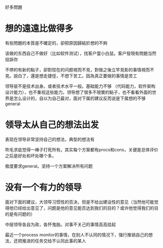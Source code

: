 好多問題

# 想的遠遠比做得多

有些問題的本質是不確定的，卻把原因歸結於想的不夠

该做的东西自己不做好（比如软件测试），找客户當小白鼠。客户發現有問題当然投訴你

不停的有新的點子，卻對现在的问题視而不見，對做之後立竿見影的事情視而不見。說白了，還是想走捷徑，不想下苦工。因為真正要做的事情是苦工

领导层不是技术出身。或者技术水平一般。基础能力不够 （代码能力，软件架构设计能力），也不重视这些能力。领导想了很多不現實的點子，也不看看外面的世界是怎么设计的，自以为自己最对，面对下属的建议反而说是下属想的不够general

# 领导太从自己的想法出发

表现在领导非常坚持自己的想法，典型的想法有

吹毛求疵觉得一棒子打死所有。其实每个方案都有procs和cons，关键是总体评价之后是好处和坏处哪个多。

极度要求general。坚持一个方案解决所有问题

# 没有一个有力的领导

面对下面的建议，大领导习惯性的否决，但是不给出建设性的意见（当然他可能觉得他已经给出意见了，问题是他的意见能否达到我们的目的？或许他觉得我们的目的是有问题的）

中层领导各自为政，各怀鬼胎。对事不关己的事情高高挂起

最近一个process monitor的事情，在别人不认同的情况下，强行推销自己的想法，还把推进的任务交给不认同此事的某人